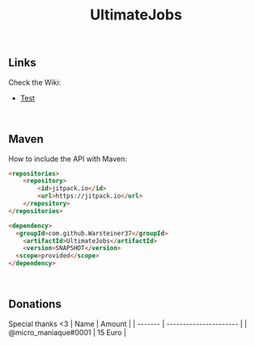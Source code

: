 <!-- markdown tutorial -->
  
<h1 align="center">UltimateJobs</h1> 
<br>
 
## Links
  
Check the Wiki:

- [Test](http://electron.atom.io/) 

<br>

## Maven
How to include the API with Maven:


```html
<repositories>
    <repository>
        <id>jitpack.io</id>
        <url>https://jitpack.io</url>
    </repository>
</repositories>

<dependency>
  <groupId>com.github.Warsteiner37</groupId>
    <artifactId>UltimateJobs</artifactId>
    <version>SNAPSHOT</version>
  <scope>provided</scope>
</dependency>
```
 <br>

## Donations
Special thanks <3
| Name    | Amount                  |
| ------- | ---------------------- |
| @micro_maniaque#0001  | 15 Euro | 
